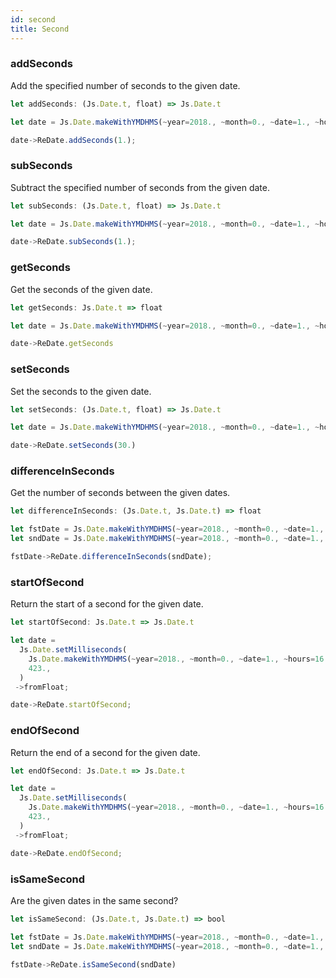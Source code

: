 ```yaml
---
id: second
title: Second
---
```


### addSeconds

Add the specified number of seconds to the given date.

```js
let addSeconds: (Js.Date.t, float) => Js.Date.t
```

```js
let date = Js.Date.makeWithYMDHMS(~year=2018., ~month=0., ~date=1., ~hours=19., ~minutes=30., ~seconds=0., ());

date->ReDate.addSeconds(1.);
```

### subSeconds

Subtract the specified number of seconds from the given date.

```js
let subSeconds: (Js.Date.t, float) => Js.Date.t
```

```js
let date = Js.Date.makeWithYMDHMS(~year=2018., ~month=0., ~date=1., ~hours=19., ~minutes=30., ~seconds=0., ());

date->ReDate.subSeconds(1.);
```

### getSeconds

Get the seconds of the given date.

```js
let getSeconds: Js.Date.t => float
```

```js
let date = Js.Date.makeWithYMDHMS(~year=2018., ~month=0., ~date=1., ~hours=19., ~minutes=30., ~seconds=30., ());

date->ReDate.getSeconds
```

### setSeconds

Set the seconds to the given date.

```js
let setSeconds: (Js.Date.t, float) => Js.Date.t
```

```js
let date = Js.Date.makeWithYMDHMS(~year=2018., ~month=0., ~date=1., ~hours=19., ~minutes=30., ~seconds=0., ());

date->ReDate.setSeconds(30.)
```

### differenceInSeconds

Get the number of seconds between the given dates.

```js
let differenceInSeconds: (Js.Date.t, Js.Date.t) => float
```

```js
let fstDate = Js.Date.makeWithYMDHMS(~year=2018., ~month=0., ~date=1., ~hours=19., ~minutes=40., ~seconds=15., ());
let sndDate = Js.Date.makeWithYMDHMS(~year=2018., ~month=0., ~date=1., ~hours=19., ~minutes=30., ~seconds=0., ());

fstDate->ReDate.differenceInSeconds(sndDate);
```

### startOfSecond

Return the start of a second for the given date.

```js
let startOfSecond: Js.Date.t => Js.Date.t
```

```js
let date =
  Js.Date.setMilliseconds(
    Js.Date.makeWithYMDHMS(~year=2018., ~month=0., ~date=1., ~hours=16., ~minutes=50., ~seconds=10., ()),
    423.,
  )
 ->fromFloat;

date->ReDate.startOfSecond;
```

### endOfSecond

Return the end of a second for the given date.

```js
let endOfSecond: Js.Date.t => Js.Date.t
```

```js
let date =
  Js.Date.setMilliseconds(
    Js.Date.makeWithYMDHMS(~year=2018., ~month=0., ~date=1., ~hours=16., ~minutes=50., ~seconds=10., ()),
    423.,
  )
 ->fromFloat;

date->ReDate.endOfSecond;
```

### isSameSecond

Are the given dates in the same second?

```js
let isSameSecond: (Js.Date.t, Js.Date.t) => bool
```

```js
let fstDate = Js.Date.makeWithYMDHMS(~year=2018., ~month=0., ~date=1., ~hours=23., ~minutes=59., ~seconds=59., ());
let sndDate = Js.Date.makeWithYMDHMS(~year=2018., ~month=0., ~date=1., ~hours=23., ~minutes=59., ~seconds=58., ());

fstDate->ReDate.isSameSecond(sndDate)
```
